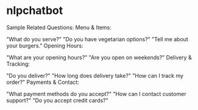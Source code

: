 ﻿# nlpchatbot
Sample Related Questions:
Menu & Items:

"What do you serve?"
"Do you have vegetarian options?"
"Tell me about your burgers."
Opening Hours:

"What are your opening hours?"
"Are you open on weekends?"
Delivery & Tracking:

"Do you deliver?"
"How long does delivery take?"
"How can I track my order?"
Payments & Contact:

"What payment methods do you accept?"
"How can I contact customer support?"
"Do you accept credit cards?"
